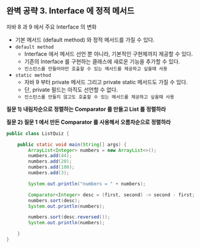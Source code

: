 ## 완벽 공략 3. Interface 에 정적 메서드

자바 8 과 9 에서 주요 Interface 의 변화

* 기본 메서드 (default method) 와 정적 메서드를 가질 수 있다.
* `default method`
  * Interface 에서 메서드 선언 뿐 아니라, 기본적인 구현체까지 제공할 수 있다.
  * 기존의 Interface 를 구현하는 클래스에 새로운 기능을 추가할 수 있다.
  * `인스턴스를 만들어야만 호출할 수 있는 메서드를 제공하고 싶을때 사용`
* `static method`
  * 자바 9 부터 private 메서드 그리고 private static 메서드도 가질 수 있다.
  * 단, private 필드는 아직도 선언할 수 없다.
  * `인스턴스를 만들지 않고도 호출할 수 있는 메서드를 제공하고 싶을때 사용`

**질문 1) 내림차순으로 정렬하는 Comparator 를 만들고 List<Integer> 를 정렬하라**

**질문 2) 질문 1 에서 만든 Comparator 를 사용해서 오름차순으로 정렬하라**

```java
public class ListQuiz {

    public static void main(String[] args) {
        ArrayList<Integer> numbers = new ArrayList<>();
        numbers.add(44);
        numbers.add(20);
        numbers.add(100);
        numbers.add(3);

        System.out.println("numbers = " + numbers);

        Comparator<Integer> desc = (first, second) -> second - first;
        numbers.sort(desc);
        System.out.println(numbers);

        numbers.sort(desc.reversed());
        System.out.println(numbers);

    }
}
```

